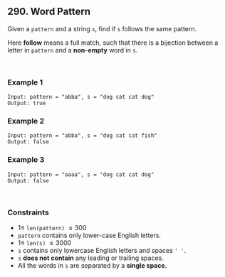 ## 290. Word Pattern

Given a `pattern` and a string `s`, find if `s` follows the same pattern.

Here **follow** means a full match, such that there is a bijection between a letter in `pattern` and a **non-empty** word in `s`.

<br>

### Example 1

```
Input: pattern = "abba", s = "dog cat cat dog"
Output: true
```

### Example 2

```
Input: pattern = "abba", s = "dog cat cat fish"
Output: false
```

### Example 3

```
Input: pattern = "aaaa", s = "dog cat cat dog"
Output: false
```

<br>

### Constraints

- $1 \leqslant$ `len(pattern)` $\leqslant 300$
- `pattern` contains only lower-case English letters.
- $1 \leqslant$ `len(s)` $\leqslant 3000$
- `s` contains only lowercase English letters and spaces `' '`.
- `s` **does not contain** any leading or trailing spaces.
- All the words in `s` are separated by a **single space.**
